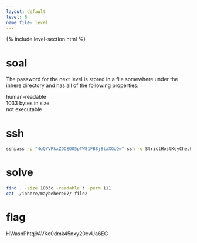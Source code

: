 ```yaml
---
layout: default
level: 6
name_file: level
---
```


{% include level-section.html %}

# soal
The password for the next level is stored in a file somewhere under the inhere directory and has all of the following properties:

human-readable \
1033 bytes in size \
not executable

# ssh
```bash
sshpass -p "4oQYVPkxZOOEOO5pTW81FB8j8lxXGUQw" ssh -o StrictHostKeyChecking=no bandit5@bandit.labs.overthewire.org -p 2220
```

# solve
```bash
find . -size 1033c -readable ! -perm 111
cat ./inhere/maybehere07/.file2
```

# flag
HWasnPhtq9AVKe0dmk45nxy20cvUa6EG